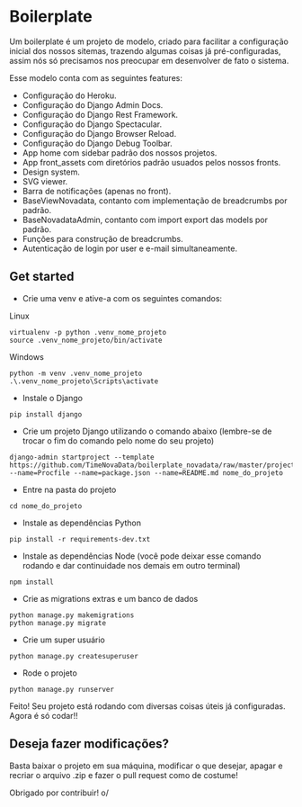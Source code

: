 # Boilerplate
Um boilerplate é um projeto de modelo, criado para facilitar a configuração inicial dos nossos sitemas, trazendo algumas coisas já pré-configuradas,
assim nós só precisamos nos preocupar em desenvolver de fato o sistema.


Esse modelo conta com as seguintes features:
- Configuração do Heroku.
- Configuração do Django Admin Docs.
- Configuração do Django Rest Framework.
- Configuração do Django Spectacular.
- Configuração do Django Browser Reload.
- Configuração do Django Debug Toolbar.
- App home com sidebar padrão dos nossos projetos.
- App front_assets com diretórios padrão usuados pelos nossos fronts.
- Design system.
- SVG viewer.
- Barra de notificações (apenas no front).
- BaseViewNovadata, contanto com implementação de breadcrumbs por padrão.
- BaseNovadataAdmin, contanto com import export das models por padrão.
- Funções para construção de breadcrumbs.
- Autenticação de login por user e e-mail simultaneamente.

## Get started

- Crie uma venv e ative-a com os seguintes comandos:

Linux
```shell
virtualenv -p python .venv_nome_projeto
source .venv_nome_projeto/bin/activate
```

Windows
```shell
python -m venv .venv_nome_projeto
.\.venv_nome_projeto\Scripts\activate
```

- Instale o Django
```shell
pip install django
```

- Crie um projeto Django utilizando o comando abaixo
(lembre-se de trocar o fim do comando pelo nome do seu projeto)
```shell
django-admin startproject --template https://github.com/TimeNovaData/boilerplate_novadata/raw/master/project_name.zip --name=Procfile --name=package.json --name=README.md nome_do_projeto
```

- Entre na pasta do projeto
```shell
cd nome_do_projeto
```

- Instale as dependências Python
```shell
pip install -r requirements-dev.txt
```

- Instale as dependências Node (você pode deixar esse comando rodando e dar continuidade nos demais em outro terminal)
```shell
npm install
```

- Crie as migrations extras e um banco de dados
```shell
python manage.py makemigrations
python manage.py migrate
```

- Crie um super usuário
```shell
python manage.py createsuperuser
```

- Rode o projeto
```shell
python manage.py runserver
```

Feito! Seu projeto está rodando com diversas coisas úteis já configuradas.
Agora é só codar!!

## Deseja fazer modificações?
Basta baixar o projeto em sua máquina, modificar o que desejar, apagar e recriar o arquivo .zip e fazer o pull request como de costume!

Obrigado por contribuir! o/
